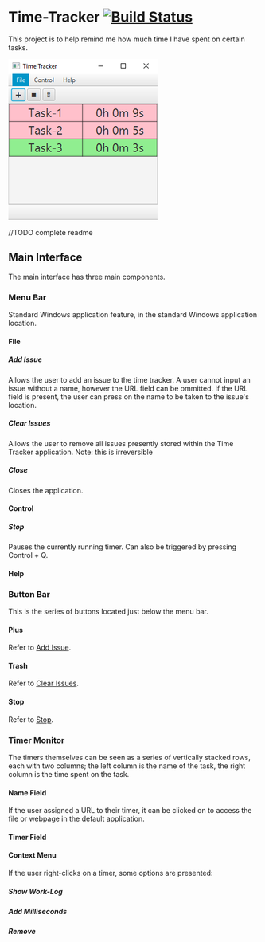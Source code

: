 # Time-Tracker [![Build Status](https://travis-ci.org/Mattihew/Time-Tracker.svg?branch=master)](https://travis-ci.org/Mattihew/Time-Tracker)
This project is to help remind me how much time I have spent on certain tasks.

[![Main Window](docs/main.png)](docs/main.png)

//TODO complete readme

## Main Interface
The main interface has three main components.

### Menu Bar
Standard Windows application feature, in the standard Windows application location.

#### File

##### Add Issue
Allows the user to add an issue to the time tracker. 
A user cannot input an issue without a name, however the URL field can be ommitted. If the URL field is present, the user can press on the name to be taken to the issue's location.

##### Clear Issues
Allows the user to remove all issues presently stored within the Time Tracker application. 
Note: this is irreversible

##### Close
Closes the application.

#### Control

##### Stop
Pauses the currently running timer. Can also be triggered by pressing Control + Q.

#### Help

### Button Bar
This is the series of buttons located just below the menu bar.

#### Plus
Refer to [Add Issue](#Add-Issue).

#### Trash
Refer to [Clear Issues](#Clear-Issues).

#### Stop
Refer to [Stop](#Stop).

### Timer Monitor
The timers themselves can be seen as a series of vertically stacked rows, each with two columns; the left column is the name of the task, the right column is the time spent on the task.

#### Name Field
If the user assigned a URL to their timer, it can be clicked on to access the file or webpage in the default application.

#### Timer Field

#### Context Menu
If the user right-clicks on a timer, some options are presented:

##### Show Work-Log

##### Add Milliseconds

##### Remove

